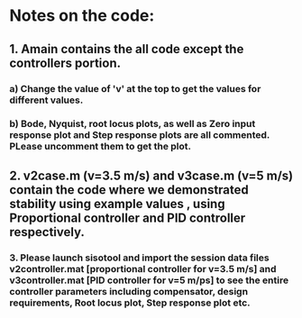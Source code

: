 <h1> Notes on the code: </h1>
<h2> 1. Amain contains the all code except the controllers portion. 
<h3> a) Change the value of 'v' at the top to get the values for different values.
<h3> b) Bode, Nyquist, root locus plots, as well as Zero input response plot and Step response plots are all commented. PLease uncomment them to get the plot.
<h2> 2. v2case.m (v=3.5 m/s) and v3case.m (v=5 m/s) contain the code where we demonstrated stability using example values , using Proportional controller and PID controller respectively.
<h3> 3. Please launch sisotool and import the session data files v2controller.mat [proportional controller for v=3.5 m/s]   and v3controller.mat [PID controller for v=5 m/ps]  to see the entire controller parameters including compensator, design requirements, Root locus plot, Step response plot etc.
